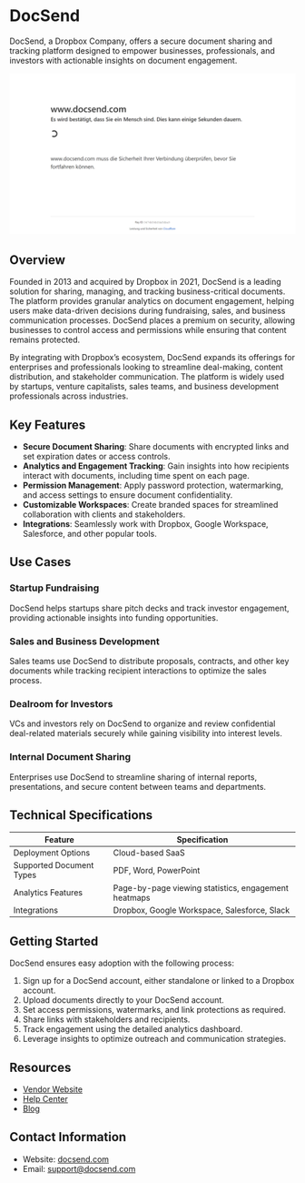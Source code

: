 
# DocSend  
  
DocSend, a Dropbox Company, offers a secure document sharing and tracking platform designed to empower businesses, professionals, and investors with actionable insights on document engagement.  

![DocSend  ](./assets/docsend.png)


## Overview  
Founded in 2013 and acquired by Dropbox in 2021, DocSend is a leading solution for sharing, managing, and tracking business-critical documents. The platform provides granular analytics on document engagement, helping users make data-driven decisions during fundraising, sales, and business communication processes. DocSend places a premium on security, allowing businesses to control access and permissions while ensuring that content remains protected.

By integrating with Dropbox’s ecosystem, DocSend expands its offerings for enterprises and professionals looking to streamline deal-making, content distribution, and stakeholder communication. The platform is widely used by startups, venture capitalists, sales teams, and business development professionals across industries.  

## Key Features  
- **Secure Document Sharing**: Share documents with encrypted links and set expiration dates or access controls.  
- **Analytics and Engagement Tracking**: Gain insights into how recipients interact with documents, including time spent on each page.  
- **Permission Management**: Apply password protection, watermarking, and access settings to ensure document confidentiality.  
- **Customizable Workspaces**: Create branded spaces for streamlined collaboration with clients and stakeholders.  
- **Integrations**: Seamlessly work with Dropbox, Google Workspace, Salesforce, and other popular tools.  

## Use Cases  
### Startup Fundraising  
DocSend helps startups share pitch decks and track investor engagement, providing actionable insights into funding opportunities.  

### Sales and Business Development  
Sales teams use DocSend to distribute proposals, contracts, and other key documents while tracking recipient interactions to optimize the sales process.  

### Dealroom for Investors  
VCs and investors rely on DocSend to organize and review confidential deal-related materials securely while gaining visibility into interest levels.  

### Internal Document Sharing  
Enterprises use DocSend to streamline sharing of internal reports, presentations, and secure content between teams and departments.  

## Technical Specifications  

| Feature              | Specification                        |  
|----------------------|--------------------------------------|  
| Deployment Options   | Cloud-based SaaS                    |  
| Supported Document Types | PDF, Word, PowerPoint             |  
| Analytics Features   | Page-by-page viewing statistics, engagement heatmaps |  
| Integrations         | Dropbox, Google Workspace, Salesforce, Slack |  

## Getting Started  
DocSend ensures easy adoption with the following process:  
1. Sign up for a DocSend account, either standalone or linked to a Dropbox account.  
2. Upload documents directly to your DocSend account.  
3. Set access permissions, watermarks, and link protections as required.  
4. Share links with stakeholders and recipients.  
5. Track engagement using the detailed analytics dashboard.  
6. Leverage insights to optimize outreach and communication strategies.  

## Resources  
- [Vendor Website](https://www.docsend.com/)  
- [Help Center](https://help.docsend.com/hc/en-us)  
- [Blog](https://www.docsend.com/blog/)  

## Contact Information  
- Website: [docsend.com](https://www.docsend.com/)  
- Email: support@docsend.com  
